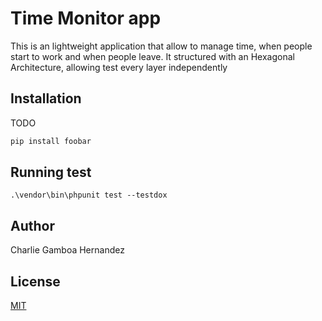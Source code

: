 # Time Monitor app

This is an lightweight application that allow to manage time, when people start to work and when people leave.
It structured with an Hexagonal Architecture, allowing test every layer independently

## Installation

TODO

```bash
pip install foobar
```

## Running test

```
.\vendor\bin\phpunit test --testdox
```

## Author
Charlie Gamboa Hernandez

## License
[MIT](https://choosealicense.com/licenses/mit/)
